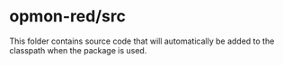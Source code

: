 # opmon-red/src

This folder contains source code that will automatically be added to the classpath when
the package is used.
